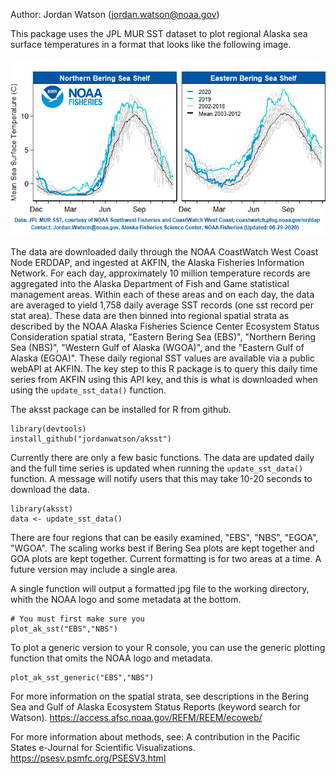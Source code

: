

Author: Jordan Watson (jordan.watson@noaa.gov)


This package uses the JPL MUR SST dataset to plot regional Alaska sea surface temperatures in a format that looks like the following image.

![sst image](/images/SST_Twitter_image.png)


The data are downloaded daily through the NOAA CoastWatch West Coast Node ERDDAP, and ingested at AKFIN, the Alaska Fisheries Information Network. For each day, approximately 10 million temperature records are aggregated into the Alaska Department of Fish and Game statistical management areas. Within each of these areas and on each day, the data are averaged to yield 1,758 daily average SST records (one sst record per stat area). These data are then binned into regional spatial strata as described by the NOAA Alaska Fisheries Science Center Ecosystem Status Consideration spatial strata, "Eastern Bering Sea (EBS)", "Northern Bering Sea (NBS)", "Western Gulf of Alaska (WGOA)", and the "Eastern Gulf of Alaska (EGOA)". These daily regional SST values are available via a public webAPI at AKFIN. The key step to this R package is to query this daily time series from AKFIN using this API key, and this is what is downloaded when using the `update_sst_data()` function.


The aksst package can be installed for R from github.

```
library(devtools)
install_github("jordanwatson/aksst")
```

Currently there are only a few basic functions. The data are updated daily and the full time series is updated when running the `update_sst_data()` function. A message will notify users that this may take 10-20 seconds to download the data.

```
library(aksst)
data <- update_sst_data()
```
There are four regions that can be easily examined, "EBS", "NBS", "EGOA", "WGOA". The scaling works best if Bering Sea plots are kept together and GOA plots are kept together. Current formatting is for two areas at a time. A future version may include a single area.

A single function will output a formatted jpg file to the working directory, whith the NOAA logo and some metadata at the bottom.
```
# You must first make sure you 
plot_ak_sst("EBS","NBS")
```

To plot a generic version to your R console, you can use the generic plotting function that omits the NOAA logo and metadata.
```
plot_ak_sst_generic("EBS","NBS")
```




For more information on the spatial strata, see descriptions in the Bering Sea and Gulf of Alaska Ecosystem Status Reports (keyword search for Watson).
https://access.afsc.noaa.gov/REFM/REEM/ecoweb/

For more information about methods, see:
A contribution in the Pacific States e-Journal for Scientific Visualizations.
https://psesv.psmfc.org/PSESV3.html

